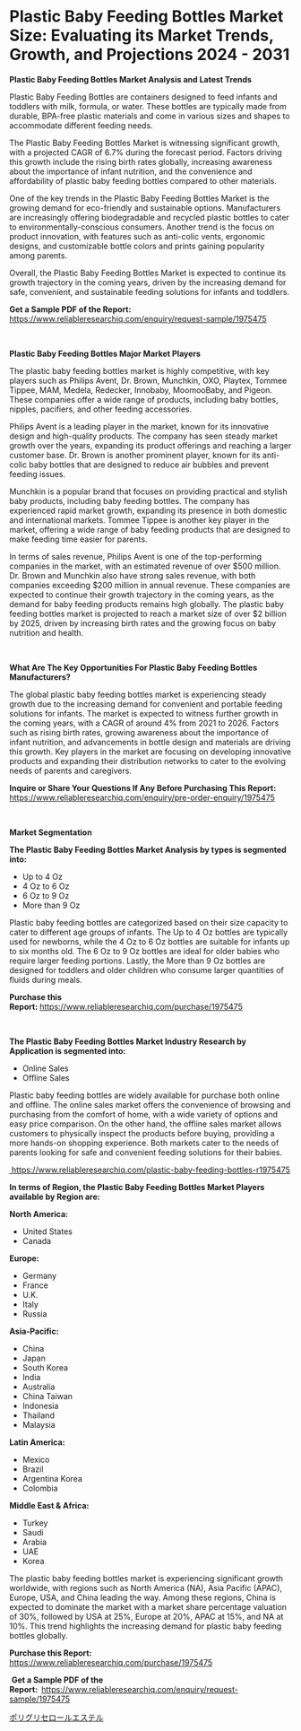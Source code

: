 <p><h1>Plastic Baby Feeding Bottles Market Size: Evaluating its Market Trends, Growth, and Projections 2024 - 2031</h1></p><p><strong>Plastic Baby Feeding Bottles Market Analysis and Latest Trends</strong></p>
<p><p>Plastic Baby Feeding Bottles are containers designed to feed infants and toddlers with milk, formula, or water. These bottles are typically made from durable, BPA-free plastic materials and come in various sizes and shapes to accommodate different feeding needs.</p><p>The Plastic Baby Feeding Bottles Market is witnessing significant growth, with a projected CAGR of 6.7% during the forecast period. Factors driving this growth include the rising birth rates globally, increasing awareness about the importance of infant nutrition, and the convenience and affordability of plastic baby feeding bottles compared to other materials.</p><p>One of the key trends in the Plastic Baby Feeding Bottles Market is the growing demand for eco-friendly and sustainable options. Manufacturers are increasingly offering biodegradable and recycled plastic bottles to cater to environmentally-conscious consumers. Another trend is the focus on product innovation, with features such as anti-colic vents, ergonomic designs, and customizable bottle colors and prints gaining popularity among parents.</p><p>Overall, the Plastic Baby Feeding Bottles Market is expected to continue its growth trajectory in the coming years, driven by the increasing demand for safe, convenient, and sustainable feeding solutions for infants and toddlers.</p></p>
<p><strong>Get a Sample PDF of the Report:&nbsp;</strong> <a href="https://www.reliableresearchiq.com/enquiry/request-sample/1975475">https://www.reliableresearchiq.com/enquiry/request-sample/1975475</a></p>
<p>&nbsp;</p>
<p><strong>Plastic Baby Feeding Bottles Major Market Players</strong></p>
<p><p>The plastic baby feeding bottles market is highly competitive, with key players such as Philips Avent, Dr. Brown, Munchkin, OXO, Playtex, Tommee Tippee, MAM, Medela, Redecker, Innobaby, MoomooBaby, and Pigeon. These companies offer a wide range of products, including baby bottles, nipples, pacifiers, and other feeding accessories.</p><p>Philips Avent is a leading player in the market, known for its innovative design and high-quality products. The company has seen steady market growth over the years, expanding its product offerings and reaching a larger customer base. Dr. Brown is another prominent player, known for its anti-colic baby bottles that are designed to reduce air bubbles and prevent feeding issues.</p><p>Munchkin is a popular brand that focuses on providing practical and stylish baby products, including baby feeding bottles. The company has experienced rapid market growth, expanding its presence in both domestic and international markets. Tommee Tippee is another key player in the market, offering a wide range of baby feeding products that are designed to make feeding time easier for parents.</p><p>In terms of sales revenue, Philips Avent is one of the top-performing companies in the market, with an estimated revenue of over $500 million. Dr. Brown and Munchkin also have strong sales revenue, with both companies exceeding $200 million in annual revenue. These companies are expected to continue their growth trajectory in the coming years, as the demand for baby feeding products remains high globally. The plastic baby feeding bottles market is projected to reach a market size of over $2 billion by 2025, driven by increasing birth rates and the growing focus on baby nutrition and health.</p></p>
<p>&nbsp;</p>
<p><strong>What Are The Key Opportunities For Plastic Baby Feeding Bottles Manufacturers?</strong></p>
<p><p>The global plastic baby feeding bottles market is experiencing steady growth due to the increasing demand for convenient and portable feeding solutions for infants. The market is expected to witness further growth in the coming years, with a CAGR of around 4% from 2021 to 2026. Factors such as rising birth rates, growing awareness about the importance of infant nutrition, and advancements in bottle design and materials are driving this growth. Key players in the market are focusing on developing innovative products and expanding their distribution networks to cater to the evolving needs of parents and caregivers.</p></p>
<p><strong>Inquire or Share Your Questions If Any Before Purchasing This Report:</strong> <a href="https://www.reliableresearchiq.com/enquiry/pre-order-enquiry/1975475">https://www.reliableresearchiq.com/enquiry/pre-order-enquiry/1975475</a></p>
<p>&nbsp;</p>
<p><strong>Market Segmentation</strong></p>
<p><strong>The Plastic Baby Feeding Bottles Market Analysis by types is segmented into:</strong></p>
<p><ul><li>Up to 4 Oz</li><li>4 Oz to 6 Oz</li><li>6 Oz to 9 Oz</li><li>More than 9 Oz</li></ul></p>
<p><p>Plastic baby feeding bottles are categorized based on their size capacity to cater to different age groups of infants. The Up to 4 Oz bottles are typically used for newborns, while the 4 Oz to 6 Oz bottles are suitable for infants up to six months old. The 6 Oz to 9 Oz bottles are ideal for older babies who require larger feeding portions. Lastly, the More than 9 Oz bottles are designed for toddlers and older children who consume larger quantities of fluids during meals.</p></p>
<p><strong>Purchase this Report:&nbsp;</strong><a href="https://www.reliableresearchiq.com/purchase/1975475">https://www.reliableresearchiq.com/purchase/1975475</a></p>
<p>&nbsp;</p>
<p><strong>The Plastic Baby Feeding Bottles Market Industry Research by Application is segmented into:</strong></p>
<p><ul><li>Online Sales</li><li>Offline Sales</li></ul></p>
<p><p>Plastic baby feeding bottles are widely available for purchase both online and offline. The online sales market offers the convenience of browsing and purchasing from the comfort of home, with a wide variety of options and easy price comparison. On the other hand, the offline sales market allows customers to physically inspect the products before buying, providing a more hands-on shopping experience. Both markets cater to the needs of parents looking for safe and convenient feeding solutions for their babies.</p></p>
<p><a href="https://www.reliableresearchiq.com/plastic-baby-feeding-bottles-r1975475">&nbsp;https://www.reliableresearchiq.com/plastic-baby-feeding-bottles-r1975475</a></p>
<p><strong>In terms of Region, the Plastic Baby Feeding Bottles Market Players available by Region are:</strong></p>
<p>
    <p> <strong> North America: </strong>
        <ul>
            <li>United States</li>
            <li>Canada</li>
        </ul>
        </p> 
    <p> <strong> Europe: </strong>
        <ul>
            <li>Germany</li>
            <li>France</li>
            <li>U.K.</li>
            <li>Italy</li>
            <li>Russia</li>
        </ul>
        </p> 
    <p> <strong> Asia-Pacific: </strong>
        <ul>
            <li>China</li>
            <li>Japan</li>
            <li>South Korea</li>
            <li>India</li>
            <li>Australia</li>
            <li>China Taiwan</li>
            <li>Indonesia</li>
            <li>Thailand</li>
            <li>Malaysia</li>
        </ul>
        </p> 
    <p> <strong> Latin America: </strong>
        <ul>
            <li>Mexico</li>
            <li>Brazil</li>
            <li>Argentina Korea</li>
            <li>Colombia</li>
        </ul>
        </p> 
    <p> <strong> Middle East & Africa: </strong>
        <ul>
            <li>Turkey</li>
            <li>Saudi</li>
            <li>Arabia</li>
            <li>UAE</li>
            <li>Korea</li>
        </ul>
    </p>
    </p>
<p><p>The plastic baby feeding bottles market is experiencing significant growth worldwide, with regions such as North America (NA), Asia Pacific (APAC), Europe, USA, and China leading the way. Among these regions, China is expected to dominate the market with a market share percentage valuation of 30%, followed by USA at 25%, Europe at 20%, APAC at 15%, and NA at 10%. This trend highlights the increasing demand for plastic baby feeding bottles globally.</p></p>
<p><strong>Purchase this Report: </strong><a href="https://www.reliableresearchiq.com/purchase/1975475">https://www.reliableresearchiq.com/purchase/1975475</a></p>
<p>&nbsp;<strong>Get a Sample PDF of the Report:&nbsp;&nbsp;</strong><a href="https://www.reliableresearchiq.com/enquiry/request-sample/1975475">https://www.reliableresearchiq.com/enquiry/request-sample/1975475</a></p>
<p><strong></strong></p>
<p><p><a href="https://github.com/ihabdkwlxs948/Market-Research-Report-List-3/blob/main/450365431253.md">ポリグリセロールエステル</a></p></p>